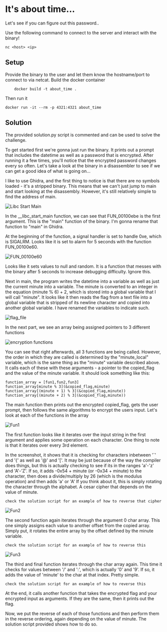 # It's about time...
Let's see if you can figure out this password..

Use the following command to connect to the server and interact with the binary!

	nc <host> <ip>

## Setup
Provide the binary to the user and let them know the hostname/port to connect to via netcat.
Build the docker container

        docker build -t about_time .

Then run it

	docker run -it --rm -p 4321:4321 about_time

## Solution
The provided solution.py script is commented and can be used to solve the challenge.


To get started first we're gonna just run the binary. It prints out a prompt that includes the datetime as well as a password that is encrypted.
After running it a few times, you'll notice that the encrypted password changes every so often. Let's take a look at the binary in a disassembler to see if we can get a good idea of what is going on...


I like to use Ghidra, and the first thing to notice is that there are no symbols loaded - it's a stripped binary. This means that we can't just jump to main and start looking at the disassembly. However, it's still relatively simple to find the address of main.

![Libc Start Main](images/libc_start_main.png)

In the __libc_start_main function, we can see that FUN_00100ebe is the first argument. This is the "main" function of the binary. I'm gonna rename that function to "main" in Ghidra.

At the beginning of the function, a signal handler is set to handle 0xe, which is SIGALRM. Looks like it is set to alarm for 5 seconds with the function FUN_00100e60.

![FUN_00100e60](images/FUN_00100e60.PNG)

Looks like it sets values to null and random. It is a function that messes with the binary after 5 seconds to increase debugging difficulty. Ignore this.

Next in main, the program writes the datetime into a variable as well as just the current minute into a variable. The minute is converted to an integer in the equation (minute % 6) + 2, which is stored into a global variable that I will call "minute".
It looks like it then reads the flag from a text file into a global variable that is stripped of its newline character and copied into another global variable. I have renamed the variables to indicate such.

![flag_file](images/flag_file.PNG)

In the next part, we see an array being assigned pointers to 3 different functions

![encryption functions](images/encryption.PNG)

You can see that right afterwards, all 3 functions are being called. However, the order in which they are called is determined by the "minute_local" variable, which is the same thing as the "minute" variable described above. It calls each of these with these arguments - a pointer to the copied_flag and the value of the minute variable.
It should look something like this:

	function_array = [fun1,fun2,fun3]
	function_array[minute % 3](&copied_flag,minute)
	function_array[(minute + 1) % 3](&copied_flag,minute))
	function_array[(minute + 2) % 3](&copied_flag,minute))

The main function then prints out the encrypted copied_flag, gets the user prompt, then follows the same algorithms to encrypt the users input. Let's look at each of the functions in the array

![Fun1](images/fun1.PNG)

The first function looks like it iterates over the input string in the first argument and applies some operation on each character. One thing to note is that it iterates over every 3rd element.

In the screenshot, it shows that it is checking for characters inbetween '`' and '{' as well as '@' and '['. It may be just because of the way the compiler does things, but this is actually checking to see if its in the ranges 'a'-'z' and 'A'-'Z'.
If so, it adds -0x54 + minute (or -0x34 + minute) to the character, then does a divide/multiply by 26 (which is the modulus operation) and then adds 'a' or 'A'
If you think about it, this is simply rotating the character through the alphabet. A cesar cipher that depends on the value of minute.

	check the solution script for an example of how to reverse that cipher

![Fun2](images/fun2.PNG)

The second function again iterates through the argument 0 char array. This one simply assigns each value to another offset from the copied array. Simply put, it rotates the entire array by the offset defined by the minute variable.

	check the solution script for an example of how to reverse this

![Fun3](images/fun3.PNG)

The third and final function iterates through the char array again. This time it checks for values between '/' and ':', which is actually '0' and '9'. If so, it adds the value of 'minute' to the char at that index. Pretty simple.

	check the solution script for an example of how to reverse this

At the end, it calls another function that takes the encrypted flag and your encrypted input as arguments. If they are the same, then it prints out the flag.

Now, we put the reverse of each of those functions and then perform them in the reverse ordering, again depending on the value of minute. The solution script provided shows how to do so.

